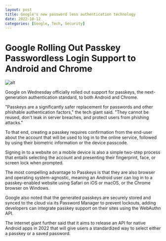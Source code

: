 ```yaml
---
layout: post
title: Google's new password less authentication technology 
date: 2022-10-12
categories: [Google, Tech, Security]
---
```


# Google Rolling Out Passkey Passwordless Login Support to Android and Chrome

![alt](https://thehackernews.com/new-images/img/b/R29vZ2xl/AVvXsEigP4kNVXusoxtj-wk5GeI6xhh35bNbr78UBQVPz7STpEiye2petx9nDDVo87pS3J2OxNVyc8TC1rLUdSAT1V2z_xiawBgUsUlmqXSDCAH038SrP2Mo-hDfQlwp8luJShPB9P3PIzsNfStKo7PgGUTCDsODElL0TFKu1ZJQAJ3AZHiwR0BrSCNWm0jx/s728-e1000/login.jpg)

Google on Wednesday officially rolled out support for passkeys, the next-generation authentication standard, to both Android and Chrome.

"Passkeys are a significantly safer replacement for passwords and other phishable authentication factors," the tech giant said. "They cannot be reused, don't leak in server breaches, and protect users from phishing attacks."

To that end, creating a passkey requires confirmation from the end-user about the account that will be used to log in to the online service, followed by using their biometric information or the device passcode.

Signing in to a website on a mobile device is also a simple two-step process that entails selecting the account and presenting their fingerprint, face, or screen lock when prompted.

The most compelling advantage to Passkeys is that they are also browser and operating system-agnostic, meaning an Android user can log in to a passkey-enabled website using Safari on iOS or macOS, or the Chrome browser on Windows.

Google also noted that the generated passkeys are securely stored and synced to the cloud via its Password Manager to prevent lockouts, adding developers can integrate passkey support on their sites using the WebAuthn API.

The internet giant further said that it aims to release an API for native Android apps in 2022 that will give users a standardized way to select either a passkey or a saved password.

